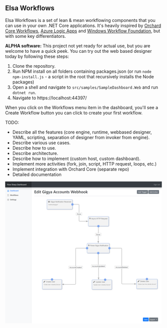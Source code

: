 ## Elsa Workflows

Elsa Workflows is a set of lean & mean workflowing components that you can use in your own .NET Core applications. It's heavily inspired by [Orchard Core Workflows](https://github.com/OrchardCMS/OrchardCore), [Azure Logic Apps](https://azure.microsoft.com/services/logic-apps/) and [Windows Workflow Foundation](https://docs.microsoft.com/en-us/previous-versions/dotnet/articles/dd851337(v=msdn.10)), but with some key differentiators.

**ALPHA software:** This project not yet ready for actual use, but you are welcome to have a quick peek.
You can try out the web based designer today by following these steps:

1. Clone the repository.
2. Run NPM install on all folders containing packages.json (or run `node npm-install.js` - a script in the root that recursively installs the Node packages)
3. Open a shell and navigate to `src/samples/SampleDashboard.Web` and run `dotnet run`.
4. Navigate to https://localhost:44397/

When you click on the Workflows menu item in the dashboard, you'll see a Create Workflow button you can click to create your first workflow.

TODO: 
- Describe all the features (core engine, runtime, webbased designer, YAML, scripting, separation of designer from invoker from engine).
- Describe various use cases.
- Describe how to use.
- Describe architecture.
- Describe how to implement (custom host, custom dashboard).
- Implement more activities (fork, join, script, HTTP request, loops, etc.)
- Implement integration with Orchard Core (separate repo)
- Detailed documentation

![Web-based workflow designer](/doc/workflow-sample-1.png)
